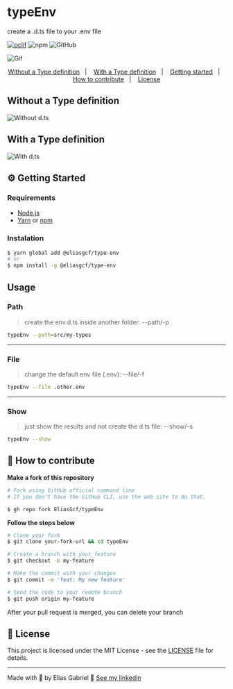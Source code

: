 # typeEnv

create a .d.ts file to your .env file

[![oclif](https://img.shields.io/badge/cli-oclif-brightgreen.svg)](https://oclif.io)
![npm](https://img.shields.io/npm/v/@eliasgcf/type-env)
 <img alt="GitHub" src="https://img.shields.io/github/license/EliasGcf/typeEnv">

<img src="https://res.cloudinary.com/eliasgcf/image/upload/v1592694763/typeEnv/typeenv_fqz3wd.gif" alt="Gif" />

<p align="center">
  <a href="#without-a-type-definition">Without a Type definition</a>&nbsp;&nbsp;&nbsp;|&nbsp;&nbsp;&nbsp;
  <a href="#with-a-type-definition">With a Type definition</a>&nbsp;&nbsp;&nbsp;|&nbsp;&nbsp;&nbsp;
  <a href="#-getting-started">Getting started</a>&nbsp;&nbsp;&nbsp;|&nbsp;&nbsp;&nbsp;
  <a href="#-how-to-contribute">How to contribute</a>&nbsp;&nbsp;&nbsp;|&nbsp;&nbsp;&nbsp;
  <a href="#-license">License</a>
</p>

## Without a Type definition

<img src="https://res.cloudinary.com/eliasgcf/image/upload/v1592694748/typeEnv/Screenshot_at_Jun_20_20-09-35_xjehd8.png" alt="Without d.ts">

## With a Type definition

<img src="https://res.cloudinary.com/eliasgcf/image/upload/v1592694749/typeEnv/Screenshot_at_Jun_20_20-11-56_rlj6ov.png" alt="With d.ts">

## ⚙️ Getting Started

### Requirements

- [Node.js](https://nodejs.org/en/)
- [Yarn](https://classic.yarnpkg.com/) or [npm](https://www.npmjs.com/)

### Instalation

```bash
$ yarn global add @eliasgcf/type-env
# or
$ npm install -g @eliasgcf/type-env
```

## Usage

### Path

> create the env.d.ts inside another folder: --path/-p

```bash
typeEnv --path=src/my-types
```

---

### File

> change the default env file (.env): --file/-f

```bash
typeEnv --file .other.env
```

---

### Show

> just show the results and not create the d.ts file: --show/-s

```bash
typeEnv --show
```

## 🤔 How to contribute

**Make a fork of this repository**

```bash
# Fork using GitHub official command line
# If you don't have the GitHub CLI, use the web site to do that.

$ gh repo fork EliasGcf/typeEnv
```

**Follow the steps below**

```bash
# Clone your fork
$ git clone your-fork-url && cd typeEnv

# Create a branch with your feature
$ git checkout -b my-feature

# Make the commit with your changes
$ git commit -m 'feat: My new feature'

# Send the code to your remote branch
$ git push origin my-feature
```

After your pull request is merged, you can delete your branch

## 📝 License

This project is licensed under the MIT License - see the [LICENSE](LICENSE) file for details.

---

Made with 💜 by Elias Gabriel 👋 [See my linkedin](https://www.linkedin.com/in/eliasgcf/)

